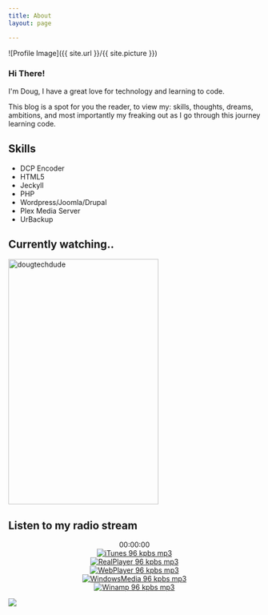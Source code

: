 ```yaml
---
title: About
layout: page

---
```

![Profile Image]({{ site.url }}/{{ site.picture }})

<h3>Hi There!</h3>

<p>I'm Doug, I have a great love for technology and learning to code.</p>

<p>This blog is a spot for you the reader, to view my: skills, thoughts, dreams, ambitions, and most importantly my freaking out as I go through this journey learning code.</p>



<h2>Skills</h2>

<ul class="skill-list">
<li>DCP Encoder</li>
    <li>HTML5</li>
<li>Jeckyll</li>
<li>PHP</li>
<li>Wordpress/Joomla/Drupal</li>
<li>Plex Media Server</li>
<li>UrBackup</li>
</ul>


    
<h2>Currently watching..</h2>   

<a target="_blank" href="https://trakt.tv/users/dougtechdude"><img width="300" height="490" alt="dougtechdude" src="https://widgets.trakt.tv/users/f3a42ad0824a065323260cb3c0469b46/watched/poster@2x.jpg" /></a>

<h2>Listen to my radio stream</h2>
<div style="width: 300px;">
<div class="sc-status-widget">
<div is="stream-status-widget" 
lang="en" 
api-base="https://usa10.fastcast4u.com:3140/api/v2" 
server-id="1" 
bgcolor="#ffffff"
bgopacity="1"
bgimage=""
meta_font_size="14"
meta_font_style="normal"
meta_font_color="#000000"
meta_opacity="1"
progress_bar_color="#486bcd"
progress_bar_bg_color="#e1e1e1"
progress_bar_height="25"
progress_opacity="1"
progress_font_color="#000000"
progress_font_opacity="1"
track_image_default="https://usa10.fastcast4u.com:3140/media/tracks/default_track_img.png"
track_image_size="80"
vote_show="true"
vote_buttons_color="#000000"
vote_results_font_color_neg="#ff0000"
vote_results_font_color_pos="#00ff00"
vote_results_font_size="14"
>
</div>
</div>
</div>
<link rel="stylesheet" type="text/css" href="https://usa10.fastcast4u.com:3140/media/static/css/current_track_widget/status_widget.css" />
<link href="https://usa10.fastcast4u.com:3140/media/static/css/player/base.css" rel="stylesheet" type="text/css" />
<link href="https://usa10.fastcast4u.com:3140/media/static/css/player/style-5-mini.css" rel="stylesheet" type="text/css" />
<link href="https://usa10.fastcast4u.com:3140/media/static/css/ui/jquery.ui.slider.css" rel="stylesheet" type="text/css" />
<script>
if (typeof jQuery == 'undefined') { 
  var i = "i";
  document.write('<script type="text/javascript" src="https://code.jquery.com/jquery-2.2.4.min.js"></scr' + i + 'pt>');
}
</script>

<center><script type="text/javascript" src="https://usa10.fastcast4u.com:3140/media/static/js/jplayer/jquery.jplayer.min.js"></script>
<script type="text/javascript" src="https://usa10.fastcast4u.com:3140/media/static/js/jplayer/jquery-ui-1.10.2.custom.min.js"></script>
<script type="text/javascript" src="https://usa10.fastcast4u.com:3140/media/static/js/jplayer/modernizr.js"></script>
<script type="text/javascript" src="https://usa10.fastcast4u.com:3140/media/static/js/jplayer/rt_pl.js"></script>
<div id="rtJpID-1"></div>
<div class="rtplwrapperForIe-mini">
<div id="rtplayer-1" class="rtplmain_window-mini gradient_style-5-mini">
<a id="button_play_stop-1" class="rtplbutton_play_stop-mini button_play_stop_style-5-mini" href="#"></a>
<div id="current_time-1" class="rtplcurrent_time-mini">00:00:00</div>
<a id="rtplmute-1" class="rtplmute-mini button_mute_style-5-mini" href="#"></a>
<div id="rtplvolume-1" class="rtplvolume-mini"></div>
<a id="rtplmaxvol-1" class="rtplmaxvol-mini button_max_vol_style-5-mini" href="#"></a>
</div>
</div>
<script>$(document).ready( function(){ new RTPlayer( 1, 50, false, "https://usa10.fastcast4u.com:3140",  "mp3", {"mp3": "https://usa10.fastcast4u.com:3165/stream"}, "en")  });</script></center>

<!-- iTunes 96 kpbs mp3 -->
<center><a href="https://usa10.fastcast4u.com:3140/dougi3/1/itunes.pls"><img src="https://usa10.fastcast4u.com:3140/media/static/images/listener/itunes.png" title="iTunes 96 kpbs mp3"></a></center>

<!-- RealPlayer 96 kpbs mp3 -->
<center><a href="https://usa10.fastcast4u.com:3140/dougi3/1/realplayer.ram"><img src="https://usa10.fastcast4u.com:3140/media/static/images/listener/realplayer.png" title="RealPlayer 96 kpbs mp3"></a></center>

<!-- WebPlayer 96 kpbs mp3 -->
<center><a href="https://usa10.fastcast4u.com:3140/dougi3/1/web"><img src="https://usa10.fastcast4u.com:3140/media/static/images/listener/web.png" title="WebPlayer 96 kpbs mp3"></a></center>

<!-- WindowsMedia 96 kpbs mp3 -->
<center><a href="https://usa10.fastcast4u.com:3140/dougi3/1/wmp.asx"><img src="https://usa10.fastcast4u.com:3140/media/static/images/listener/mplayer.png" title="WindowsMedia 96 kpbs mp3"></a></center>

<!-- Winamp 96 kpbs mp3 -->
<center><a href="https://usa10.fastcast4u.com:3140/dougi3/1/winamp.m3u"><img src="https://usa10.fastcast4u.com:3140/media/static/images/listener/winamp.png" title="Winamp 96 kpbs mp3"></a></center>

![](https://i.ibb.co/Ln9Cg98/r0lf.jpg)
